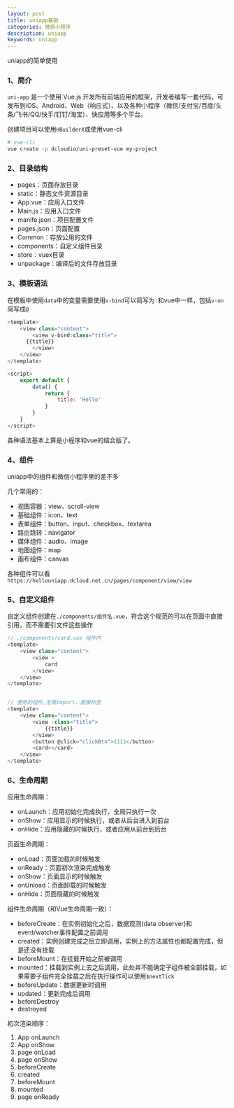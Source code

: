 ```yaml
---
layout: post
title: uniapp基础
categories: 微信小程序
description: uniapp
keywords: uniapp
---
```


uniapp的简单使用

### 1、简介

`uni-app` 是一个使用 Vue.js 开发所有前端应用的框架，开发者编写一套代码，可发布到iOS、Android、Web（响应式）、以及各种小程序（微信/支付宝/百度/头条/飞书/QQ/快手/钉钉/淘宝）、快应用等多个平台。

创建项目可以使用`HBuilderX`或使用vue-cli

```bash
# vue-cli
vue create -p dcloudio/uni-preset-vue my-project
```

### 2、目录结构

- pages：页面存放目录
- static：静态文件资源目录
- App.vue：应用入口文件
- Main.js：应用入口文件
- manife.json：项目配置文件
- pages.json：页面配置
- Common：存放公用的文件
- components：自定义组件目录
- store：vuex目录
- unpackage：编译后的文件存放目录

### 3、模板语法

在模板中使用`data`中的变量需要使用`v-bind`可以简写为`:`和vue中一样，包括`v-on`简写成`@`

```js
<template>
	<view class="content">
		<view v-bind:class="title">
      {{title}}
		</view>
	</view>
</template>

<script>
	export default {
		data() {
			return {
				title: 'Hello'
			}
		}
	}
</script>
```

各种语法基本上算是小程序和vue的结合版了。

### 4、组件

uniapp中的组件和微信小程序里的差不多

几个常用的：

- 视图容器：view、scroll-view
- 基础组件：icon、text
- 表单组件：button、input、checkbox、textarea
- 路由跳转：navigator
- 媒体组件：audio、image
- 地图组件：map
- 画布组件：canvas

各种组件可以看`https://hellouniapp.dcloud.net.cn/pages/component/view/view`

### 5、自定义组件

自定义组件创建在`./components/组件名.vue`，符合这个规范的可以在页面中直接引用，而不需要引文件这些操作

```js
// ./components/card.vue 组件内
<template>
	<view class="content">
		<view >
			card
		</view>
	</view>
</template>


// 使用的组件,无需import，直接标签
<template>
	<view class="content">
		<view :class="title">
			{{title}}
		</view>
		<button @click="clickBtn">1111</button>
		<card></card>
	</view>
</template>
```

### 6、生命周期

应用生命周期：

- onLaunch：应用初始化完成执行，全局只执行一次
- onShow：应用显示的时候执行，或者从后台进入到前台
- onHide：应用隐藏的时候执行，或者应用从前台到后台

页面生命周期：

- onLoad：页面加载的时候触发
- onReady：页面初次渲染完成触发
- onShow：页面显示的时候触发
- onUnload：页面卸载的时候触发
- onHide：页面隐藏的时候触发

组件生命周期（和Vue生命周期一致）：

- beforeCreate：在实例初始化之后，数据观测(data observer)和event/watcher事件配置之前调用
- created：实例创建完成之后立即调用，实例上的方法属性也都配置完成，但是还没有挂载
- beforeMount：在挂载开始之前被调用
- mounted：挂载到实例上去之后调用。此处并不能确定子组件被全部挂载，如果需要子组件完全挂载之后在执行操作可以使用`$nextTick`
- beforeUpdate：数据更新时调用
- updated：更新完成后调用
- beforeDestroy
- destroyed

初次渲染顺序：

1. App onLaunch
2. App onShow
3. page onLoad
4. page onShow
5. beforeCreate
6. created
7. beforeMount
8. mounted
9. page onReady
